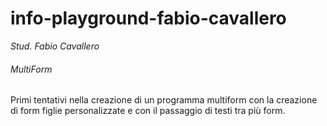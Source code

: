 # info-playground-fabio-cavallero

_Stud. Fabio Cavallero_

###### MultiForm

Primi tentativi nella creazione di un programma multiform con la creazione di form
figlie personalizzate e con il passaggio di testi tra più form.
